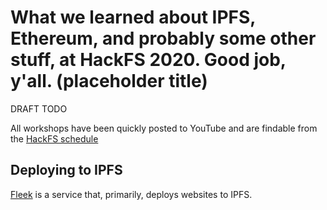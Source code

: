 # What we learned about IPFS, Ethereum, and probably some other stuff, at HackFS 2020. Good job, y'all. (placeholder title)

DRAFT TODO


All workshops have been quickly posted to YouTube and are
findable from the [HackFS schedule][hfs-s]

[hfs-s]: https://hackfs.com/#schedule


## Deploying to IPFS

[Fleek] is a service that, primarily, deploys websites to IPFS.


[Fleek]: https://fleek.co

